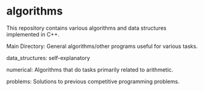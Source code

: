 # algorithms
This repository contains various algorithms and data structures implemented in C++.

Main Directory: General algorithms/other programs useful for various tasks.

data_structures: self-explanatory

numerical: Algorithms that do tasks primarily related to arithmetic.

problems: Solutions to previous competitive programming problems.

